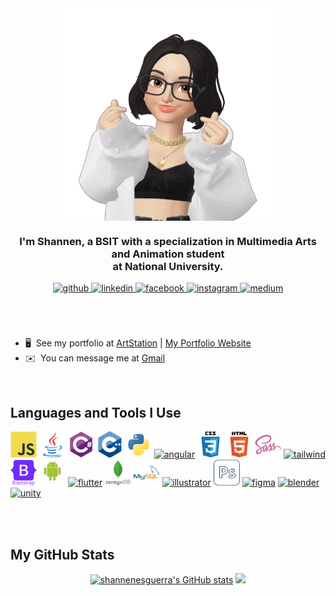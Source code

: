 <div align="center">
<img src="https://github.com/shannenesguerra/kineme/blob/main/images/zepeto_photo_1700905764896.png" align="center" style="width: 50" />
</div>  
  

### **<div align="center">I'm Shannen, a BSIT with a specialization in Multimedia Arts and Animation student <br> at National University.</div>**

<div align="center">
  <a href="https://github.com/shannenesguerra" target="_blank">
    <img src=https://img.shields.io/badge/github-%2324292e.svg?&style=for-the-badge&logo=github&logoColor=white alt=github style="margin-bottom: 5px;" />
  </a>
  <a href="https://linkedin.com/in/shannenesguerrra08" target="_blank">
    <img src=https://img.shields.io/badge/linkedin-%231E77B5.svg?&style=for-the-badge&logo=linkedin&logoColor=white alt=linkedin style="margin-bottom: 5px;" />
  </a>
  <a href="https://www.facebook.com/shannennicole.esguerra" target="_blank">
    <img src=https://img.shields.io/badge/facebook-%232E87FB.svg?&style=for-the-badge&logo=facebook&logoColor=white alt=facebook style="margin-bottom: 5px;" />
  </a>
  <a href="https://instagram.com/xaneeeeen" target="_blank">
    <img src=https://img.shields.io/badge/instagram-%23000000.svg?&style=for-the-badge&logo=instagram&logoColor=white alt=instagram style="margin-bottom: 5px;" />
  </a>  
  <a href="https://medium.com/shannen" target="_blank">
    <img src=https://img.shields.io/badge/medium-%23292929.svg?&style=for-the-badge&logo=medium&logoColor=white alt=medium style="margin-bottom: 5px;" />
  </a>  
</div>  

<br>
<br>
<br>

-   🖥️  See my portfolio at 
[ArtStation](http://www.artstation.com/shannenesguerra7) |
[My Portfolio Website](https://www.myportfoliowebsite.com)
-   ✉️  You can message me at [Gmail](mailto:shannenesguerra08@gmail.com)
  
<br>
<be>

## Languages and Tools I Use

<p>
  <a target="_blank" href="https://raw.githubusercontent.com/devicons/devicon/master/icons/javascript/javascript-original.svg" style="display: inline-block;">
    <img src="https://raw.githubusercontent.com/devicons/devicon/master/icons/javascript/javascript-original.svg" alt="javascript" width="42" height="42" /></a>
  <a target="_blank" href="https://raw.githubusercontent.com/devicons/devicon/master/icons/java/java-original.svg" style="display: inline-block;">
    <img src="https://raw.githubusercontent.com/devicons/devicon/master/icons/java/java-original.svg" alt="java" width="42" height="42" /></a>
  <a target="_blank" href="https://raw.githubusercontent.com/devicons/devicon/master/icons/csharp/csharp-original.svg" style="display: inline-block;">
    <img src="https://raw.githubusercontent.com/devicons/devicon/master/icons/csharp/csharp-original.svg" alt="csharp" width="42" height="42" /></a>
  <a target="_blank" href="https://raw.githubusercontent.com/devicons/devicon/master/icons/cplusplus/cplusplus-original.svg" style="display: inline-block;">
    <img src="https://raw.githubusercontent.com/devicons/devicon/master/icons/cplusplus/cplusplus-original.svg" alt="cplusplus" width="42" height="42" /></a>
  <a target="_blank" href="https://raw.githubusercontent.com/devicons/devicon/master/icons/python/python-original.svg" style="display: inline-block;">
    <img src="https://raw.githubusercontent.com/devicons/devicon/master/icons/python/python-original.svg" alt="python" width="42" height="42" /></a>
  <a target="_blank" href="https://angular.io/assets/images/logos/angular/angular.svg" style="display: inline-block;">
    <img src="https://angular.io/assets/images/logos/angular/angular.svg" alt="angular" width="42" height="42" /></a>
  <a target="_blank" href="https://raw.githubusercontent.com/devicons/devicon/master/icons/css3/css3-original-wordmark.svg" style="display: inline-block;">
    <img src="https://raw.githubusercontent.com/devicons/devicon/master/icons/css3/css3-original-wordmark.svg" alt="css3" width="42" height="42" /></a>
  <a target="_blank" href="https://raw.githubusercontent.com/devicons/devicon/master/icons/html5/html5-original-wordmark.svg" style="display: inline-block;">
    <img src="https://raw.githubusercontent.com/devicons/devicon/master/icons/html5/html5-original-wordmark.svg" alt="html5" width="42" height="42" /></a>
  <a target="_blank" href="https://raw.githubusercontent.com/devicons/devicon/master/icons/sass/sass-original.svg" style="display: inline-block;">
    <img src="https://raw.githubusercontent.com/devicons/devicon/master/icons/sass/sass-original.svg" alt="sass" width="42" height="42" /></a>
  <a target="_blank" href="https://www.vectorlogo.zone/logos/tailwindcss/tailwindcss-icon.svg" style="display: inline-block;">
    <img src="https://www.vectorlogo.zone/logos/tailwindcss/tailwindcss-icon.svg" alt="tailwind" width="42" height="42" /></a>
  <a target="_blank" href="https://raw.githubusercontent.com/devicons/devicon/master/icons/bootstrap/bootstrap-plain-wordmark.svg" style="display: inline-block;">
    <img src="https://raw.githubusercontent.com/devicons/devicon/master/icons/bootstrap/bootstrap-plain-wordmark.svg" alt="bootstrap" width="42" height="42" /></a>
  <a target="_blank" href="https://raw.githubusercontent.com/devicons/devicon/master/icons/android/android-original-wordmark.svg" style="display: inline-block;">
    <img src="https://raw.githubusercontent.com/devicons/devicon/master/icons/android/android-original-wordmark.svg" alt="android" width="42" height="42" />
  </a>
  <a target="_blank" href="https://www.vectorlogo.zone/logos/flutterio/flutterio-icon.svg" style="display: inline-block;">
    <img src="https://www.vectorlogo.zone/logos/flutterio/flutterio-icon.svg" alt="flutter" width="42" height="42" /></a>
  <a target="_blank" href="https://raw.githubusercontent.com/devicons/devicon/master/icons/mongodb/mongodb-original-wordmark.svg" style="display: inline-block;">
    <img src="https://raw.githubusercontent.com/devicons/devicon/master/icons/mongodb/mongodb-original-wordmark.svg" alt="mongodb" width="42" height="42" /></a>
  <a target="_blank" href="https://raw.githubusercontent.com/devicons/devicon/master/icons/mysql/mysql-original-wordmark.svg" style="display: inline-block;">
    <img src="https://raw.githubusercontent.com/devicons/devicon/master/icons/mysql/mysql-original-wordmark.svg" alt="mysql" width="42" height="42" />
  </a>
  <a target="_blank" href="https://www.vectorlogo.zone/logos/adobe_illustrator/adobe_illustrator-icon.svg" style="display: inline-block;">
    <img src="https://www.vectorlogo.zone/logos/adobe_illustrator/adobe_illustrator-icon.svg" alt="illustrator" width="42" height="42" /></a>
  <a target="_blank" href="https://raw.githubusercontent.com/devicons/devicon/master/icons/photoshop/photoshop-line.svg" style="display: inline-block;">
    <img src="https://raw.githubusercontent.com/devicons/devicon/master/icons/photoshop/photoshop-line.svg" alt="photoshop" width="42" height="42" /></a>
  <a target="_blank" href="https://www.vectorlogo.zone/logos/figma/figma-icon.svg" style="display: inline-block;">
    <img src="https://www.vectorlogo.zone/logos/figma/figma-icon.svg" alt="figma" width="42" height="42" /></a>
  <a target="_blank" href="https://download.blender.org/branding/community/blender_community_badge_white.svg" style="display: inline-block;">
    <img src="https://download.blender.org/branding/community/blender_community_badge_white.svg" alt="blender" width="42" height="42" /></a>
  <a target="_blank" href="https://www.vectorlogo.zone/logos/unity3d/unity3d-icon.svg" style="display: inline-block;">
    <img src="https://www.vectorlogo.zone/logos/unity3d/unity3d-icon.svg" alt="unity" width="42" height="42" /></a>
</p>

<br>
<br>

## My GitHub Stats
<div align="center">
  <a href="http://www.github.com/shannenesguerra">
    <img src="https://github-readme-stats.vercel.app/api?username=shannenesguerra&show_icons=true&hide=&count_private=true&title_color=0891b2&text_color=ffffff&icon_color=0891b2&bg_color=1c1917&hide_border=true&show_icons=true" alt="shannenesguerra's GitHub stats" /></a>
  <a href="http://www.github.com/shannenesguerra">
    <img src="https://github-readme-streak-stats.herokuapp.com/?user=shannenesguerra&stroke=ffffff&background=1c1917&ring=0891b2&fire=0891b2&currStreakNum=ffffff&currStreakLabel=0891b2&sideNums=ffffff&sideLabels=ffffff&dates=ffffff&hide_border=true" /></a>
</div>
<br>
